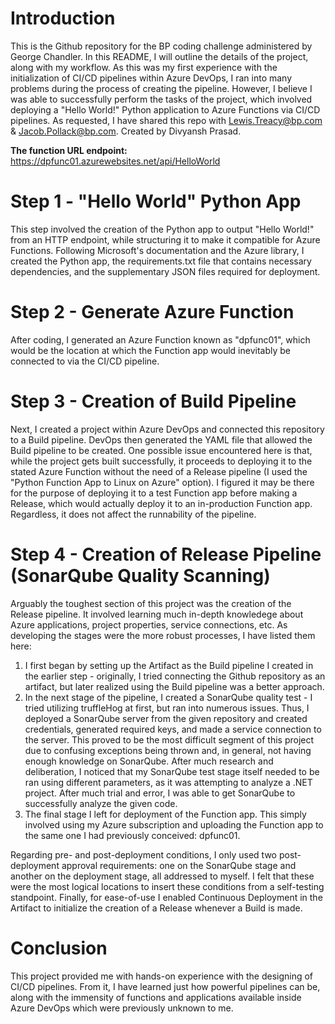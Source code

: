 # Introduction
This is the Github repository for the BP coding challenge administered by George Chandler. In this README, I will outline the details of the project, along with my workflow. As this was my first experience with the initialization of CI/CD pipelines within Azure DevOps, I ran into many problems during the process of creating the pipeline. However, I believe I was able to successfully perform the tasks of the project, which involved deploying a "Hello World!" Python application to Azure Functions via CI/CD pipelines. As requested, I have shared this repo with Lewis.Treacy@bp.com & Jacob.Pollack@bp.com. Created by Divyansh Prasad.

**The function URL endpoint:** https://dpfunc01.azurewebsites.net/api/HelloWorld

# Step 1 - "Hello World" Python App
This step involved the creation of the Python app to output "Hello World!" from an HTTP endpoint, while structuring it to make it compatible for Azure Functions. Following Microsoft's documentation and the Azure library, I created the Python app, the requirements.txt file that contains necessary dependencies, and the supplementary JSON files required for deployment.

# Step 2 - Generate Azure Function
After coding, I generated an Azure Function known as "dpfunc01", which would be the location at which the Function app would inevitably be connected to via the CI/CD pipeline. 

# Step 3 - Creation of Build Pipeline
Next, I created a project within Azure DevOps and connected this repository to a Build pipeline. DevOps then generated the YAML file that allowed the Build pipeline to be created. One possible issue encountered here is that, while the project gets built successfully, it proceeds to deploying it to the stated Azure Function without the need of a Release pipeline (I used the "Python Function App to Linux on Azure" option). I figured it may be there for the purpose of deploying it to a test Function app before making a Release, which would actually deploy it to an in-production Function app. Regardless, it does not affect the runnability of the pipeline.

# Step 4 - Creation of Release Pipeline (SonarQube Quality Scanning)
Arguably the toughest section of this project was the creation of the Release pipeline. It involved learning much in-depth knowledege about Azure applications, project properties, service connections, etc. As developing the stages were the more robust processes, I have listed them here:

1. I first began by setting up the Artifact as the Build pipeline I created in the earlier step - originally, I tried connecting the Github repository as an artifact, but later realized using the Build pipeline was a better approach. 
2. In the next stage of the pipeline, I created a SonarQube quality test - I tried utilizing truffleHog at first, but ran into numerous issues. Thus, I deployed a SonarQube server from the given repository and created credentials, generated required keys, and made a service connection to the server. This proved to be the most difficult segment of this project due to confusing exceptions being thrown and, in general, not having enough knowledge on SonarQube. After much research and deliberation, I noticed that my SonarQube test stage itself needed to be ran using different parameters, as it was attempting to analyze a .NET project. After much trial and error, I was able to get SonarQube to successfully analyze the given code. 
3. The final stage I left for deployment of the Function app. This simply involved using my Azure subscription and uploading the Function app to the same one I had previously conceived: dpfunc01.

Regarding pre- and post-deployment conditions, I only used two post-deployment approval requirements: one on the SonarQube stage and another on the deployment stage, all addressed to myself. I felt that these were the most logical locations to insert these conditions from a self-testing standpoint. Finally, for ease-of-use I enabled Continuous Deployment in the Artifact to initialize the creation of a Release whenever a Build is made.

# Conclusion
This project provided me with hands-on experience with the designing of CI/CD pipelines. From it, I have learned just how powerful pipelines can be, along with the immensity of functions and applications available inside Azure DevOps which were previously unknown to me.  
